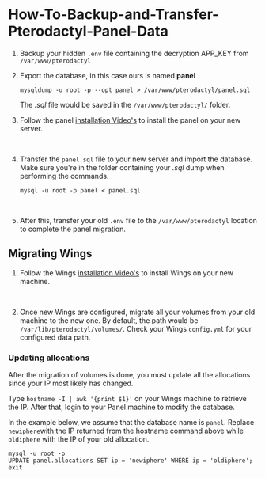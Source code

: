 # How-To-Backup-and-Transfer-Pterodactyl-Panel-Data
1. Backup your hidden `.env` file containing the decryption APP_KEY from `/var/www/pterodactyl`
2. Export the database, in this case ours is named **panel**
    ```mysql
    mysqldump -u root -p --opt panel > /var/www/pterodactyl/panel.sql
    ```
    The *.sql* file would be saved in the `/var/www/pterodactyl/` folder.

3. Follow the panel [installation Video's](https://www.youtube.com/watch?v=Rcsd7AmFnAc&list=PLpYUyXTDvQJJlfergkeyW7er2n04x9Xfc) to install the panel on your new server.
<br>

4. Transfer the `panel.sql` file to your new server and import the database. Make sure you're in the folder containing your *.sql* dump when performing the commands.

    ```mysql
    mysql -u root -p panel < panel.sql
    ```

    <br>

5. After this, transfer your old `.env` file to the `/var/www/pterodactyl` location to complete the panel migration.

## Migrating Wings

1. Follow the Wings [installation Video's](https://www.youtube.com/watch?v=Rcsd7AmFnAc&list=PLpYUyXTDvQJJlfergkeyW7er2n04x9Xfc) to install Wings on your new machine.

<br>

2. Once new Wings are configured, migrate all your volumes from your old machine to the new one. By default, the path would be `/var/lib/pterodactyl/volumes/`. Check your Wings `config.yml` for your configured data path.

### Updating allocations

After the migration of volumes is done, you must update all the allocations since your IP most likely has changed.
<br>

Type ```hostname -I | awk '{print $1}'``` on your Wings machine to retrieve the IP. After that, login to your Panel machine to modify the database.

In the example below, we assume that the database name is `panel`. Replace `newiphere`with the IP returned from the hostname command above while `oldiphere` with the IP of your old allocation.

```mysql
mysql -u root -p
UPDATE panel.allocations SET ip = 'newiphere' WHERE ip = 'oldiphere';
exit
```
